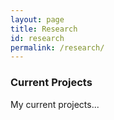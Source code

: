 ```yaml
---
layout: page
title: Research
id: research
permalink: /research/
---
```


### Current Projects

My current projects...
